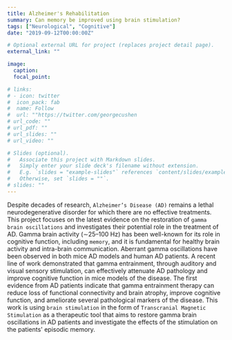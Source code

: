```yaml
---
title: Alzheimer's Rehabilitation
summary: Can memory be improved using brain stimulation?
tags: ["Neurological", "Cognitive"]
date: "2019-09-12T00:00:00Z"

# Optional external URL for project (replaces project detail page).
external_link: ""

image:
  caption: 
  focal_point: 

# links:
# - icon: twitter
#  icon_pack: fab
#  name: Follow
#  url: ""https://twitter.com/georgecushen
# url_code: ""
# url_pdf: ""
# url_slides: ""
# url_video: ""

# Slides (optional).
#   Associate this project with Markdown slides.
#   Simply enter your slide deck's filename without extension.
#   E.g. `slides = "example-slides"` references `content/slides/example-slides.md`.
#   Otherwise, set `slides = ""`.
# slides: ""
---
```


Despite decades of research, `Alzheimer’s Disease (AD)` remains a lethal neurodegenerative disorder for which there are no effective treatments. This project focuses on the latest evidence on the restoration of `gamma brain oscillations` and investigates their potential role in the treatment of AD. Gamma brain activity (∼25–100 Hz) has been well-known for its role in cognitive function, including `memory`, and it is fundamental for healthy brain activity and intra-brain communication. Aberrant gamma oscillations have been observed in both mice AD models and human AD patients. A recent line of work demonstrated that gamma entrainment, through auditory and visual sensory stimulation, can effectively attenuate AD pathology and improve cognitive function in mice models of the disease. The first evidence from AD patients indicate that gamma entrainment therapy can reduce loss of functional connectivity and brain atrophy, improve cognitive function, and ameliorate several pathological markers of the disease. This work is using `brain stimulation` in the form of `Transcranial Magnetic Stimulation` as a therapeutic tool that aims to restore gamma brain oscillations in AD patients and investigate the effects of the stimulation on the patients' episodic memory. 
